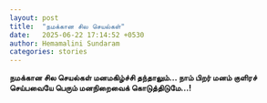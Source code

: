 ```yaml
---
layout: post
title:  "நமக்கான சில செயல்கள்"
date:   2025-06-22 17:14:52 +0530
author: Hemamalini Sundaram
categories: stories
---
```


**நமக்கான சில செயல்கள் மனமகிழ்ச்சி தந்தாலும்\... நாம் பிறர் மனம் குளிரச் செய்பவையே
பெரும் மனநிறைவைக் கொடுத்திடுமே\...!**

